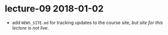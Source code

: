 # lecture-09 2018-01-02

* add `NEWS_SITE.md` for tracking updates to the course site, *but site for this lecture is not live*.
